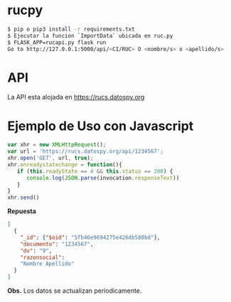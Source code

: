 # rucpy
```bash
$ pip o pip3 install -r requirements.txt
$ Ejecutar la funcion `ImportData` ubicada en ruc.py
$ FLASK_APP=rucapi.py flask run
Go to http://127.0.0.1:5000/api/<CI/RUC> O <nombre/s> o <apellido/s> 
```
# API

La API esta alojada en https://rucs.datospy.org

# Ejemplo de Uso con Javascript
```js
var xhr = new XMLHttpRequest();
var url = 'https://rucs.datospy.org/api/1234567';
xhr.open('GET', url, true);       
xhr.onreadystatechange = function(){
   if (this.readyState == 4 && this.status == 200) {
      console.log(JSON.parse(invocation.responseText))
   }
}
xhr.send() 
```
**Repuesta**
```json
[
  {
    "_id": {"$oid": "5fb46e9694275e426db580bd"}, 
    "documento": "1234567", 
    "dv": "9", 
    "razonsocial": 
    "Nombre Apellido"
  }
]
```
**Obs.** Los datos se actualizan periodicamente.
